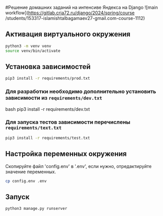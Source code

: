#Решение домашних заданий на интенсиве Яндекса на Django
![main workflow](https://gitlab.crja72.ru/django/2024/spring/course
/students/153317-islamishtalbagamaev27-gmail.com-course-1112)


## Активация виртуального окружения
```bash
python3 -m venv venv
source venv/bin/activate
```


## Установка зависимостей
```bash
pip3 install -r requirements/prod.txt
```


### Для разработки необходимо дополнительно установить зависимости из `requirements/dev.txt`
bash
pip3 install -r requirements/dev.txt



### Для запуска тестов зависимости перечислены `requirements/text.txt`
```bash
pip3 install -r requirements/test.txt
```



## Настройка переменных окружения
Скопируйте файл 'config.env' в '.env', если нужно, отредактируйте значение
переменных.
```bash
cp config.env .env
```


## Запуск
```bash
python3 manage.py runserver
```